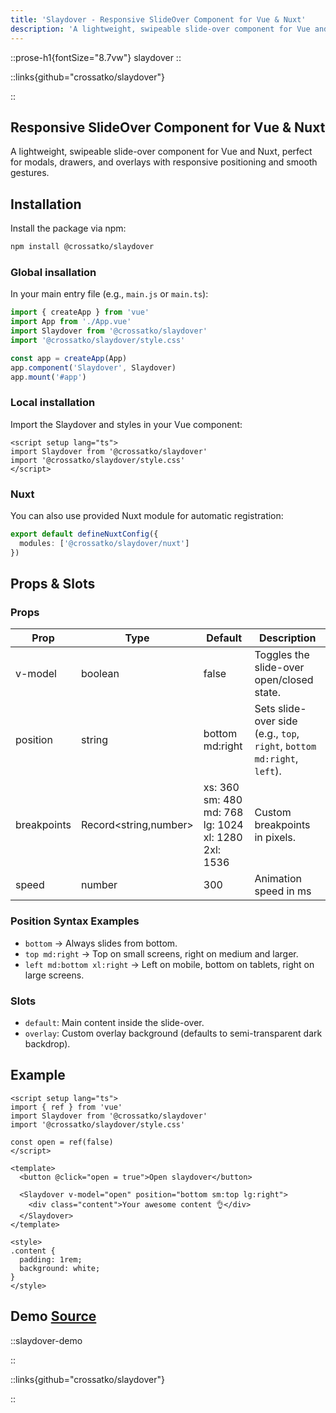 ```yaml
---
title: 'Slaydover - Responsive SlideOver Component for Vue & Nuxt'
description: 'A lightweight, swipeable slide-over component for Vue and Nuxt, perfect for modals, drawers, and overlays with responsive positioning and smooth gestures.'
---
```


::prose-h1{fontSize="8.7vw"}
slaydover
::

::links{github="crossatko/slaydover"}

::

## Responsive SlideOver Component for Vue & Nuxt

A lightweight, swipeable slide-over component for Vue and Nuxt, perfect for modals, drawers, and overlays with responsive positioning and smooth gestures.

## Installation

Install the package via npm:

```bash
npm install @crossatko/slaydover
```

### Global insallation

In your main entry file (e.g., `main.js` or `main.ts`):

```ts
import { createApp } from 'vue'
import App from './App.vue'
import Slaydover from '@crossatko/slaydover'
import '@crossatko/slaydover/style.css'

const app = createApp(App)
app.component('Slaydover', Slaydover)
app.mount('#app')
```

### Local installation

Import the Slaydover and styles in your Vue component:

```vue
<script setup lang="ts">
import Slaydover from '@crossatko/slaydover'
import '@crossatko/slaydover/style.css'
</script>
```

### Nuxt

You can also use provided Nuxt module for automatic registration:

```ts
export default defineNuxtConfig({
  modules: ['@crossatko/slaydover/nuxt']
})
```

## Props & Slots

### Props

| Prop        | Type                  | Default                                                                          | Description                                                                    |
| ----------- | --------------------- | -------------------------------------------------------------------------------- | ------------------------------------------------------------------------------ |
| v-model     | boolean               | false                                                                            | Toggles the slide-over open/closed state.                                      |
| position    | string                | bottom md:right                                                                  | Sets slide-over side <br /> (e.g., `top`, `right`, `bottom md:right`, `left`). |
| breakpoints | Record<string,number> | xs: 360<br />sm: 480<br /> md: 768<br /> lg: 1024<br /> xl: 1280<br /> 2xl: 1536 | Custom breakpoints in pixels.                                                  |
| speed       | number                | 300                                                                              | Animation speed in ms                                                          |

### Position Syntax Examples

- `bottom` → Always slides from bottom.
- `top md:right` → Top on small screens, right on medium and larger.
- `left md:bottom xl:right` → Left on mobile, bottom on tablets, right on large screens.

### Slots

- `default`: Main content inside the slide-over.
- `overlay`: Custom overlay background (defaults to semi-transparent dark backdrop).

## Example

```vue
<script setup lang="ts">
import { ref } from 'vue'
import Slaydover from '@crossatko/slaydover'
import '@crossatko/slaydover/style.css'

const open = ref(false)
</script>

<template>
  <button @click="open = true">Open slaydover</button>

  <Slaydover v-model="open" position="bottom sm:top lg:right">
    <div class="content">Your awesome content 👌</div>
  </Slaydover>
</template>

<style>
.content {
  padding: 1rem;
  background: white;
}
</style>
```

<h2 id="demo"> 
  <span>Demo</span>
<a href="https://github.com/crossatko/crossatko.dev/blob/main/app/pages/slaydover-demo.vue" target="_blank" rel="noopener" class="ml-2 text-xs py-2"> Source </a>
</h2>

::slaydover-demo

::

::links{github="crossatko/slaydover"}

::
